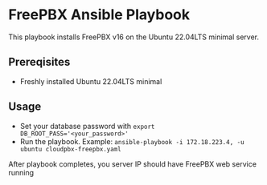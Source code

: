 # FreePBX Ansible Playbook 
This playbook installs FreePBX v16 on the Ubuntu 22.04LTS minimal server.

## Prereqisites 
* Freshly installed Ubuntu 22.04LTS minimal

## Usage
* Set your database password with `export DB_ROOT_PASS='<your_password>'`
* Run the playbook. Example: `ansible-playbook -i 172.18.223.4, -u ubuntu cloudpbx-freepbx.yaml`

After playbook completes, you server IP should have FreePBX web service running
